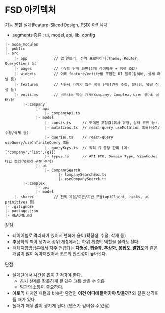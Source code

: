 # FSD 아키텍처
기능 분할 설계(Feature-Sliced Design, FSD) 아키텍처 

- segments 종류 : ui, model, api, lib, config


```
|- node_modules       
|- public
|- src                
    |- app            // 앱 엔트리, 전역 프로바이더(Theme, Router, QueryClient 등)
    |- pages          // 라우트 단위 화면(상위 레이아웃 + 위젯 조합)
    |- widgets        // 여러 feature/entity를 조합한 UI 블록(검색바, 상세 패널 등)
    |- features       // 사용자 가치가 있는 행위 단위(권한 수정, 필터링, 댓글 작성 등)
    |- entities       // 비즈니스 핵심 개체(Company, Complex, User 등)의 상태/뷰
        |- company
              |- api
                  |- companyApi.ts
              |- model
                  |- consts.ts     // 도메인 고정값(회사 유형, 상태 코드 등).
                  |- mutations.ts  // react-query useMutation 훅들(생성/수정/삭제 등)
                  |- queries.ts    // react-query useQuery/useInfiniteQuery 훅들
                  |- queryKeys.ts  // 쿼리 키 중앙 관리 (예: ['company','list',{q}])
                  |- types.ts      // API DTO, Domain Type, ViewModel 타입 정의(명확히 구분 주석)
              |- ui
                  |- CompanySearch
                        |- CompanySearchBox.ts
                        |- useCompanySearch.ts
        |- complex
              |- api
              |- model
    |- shared         // 전역 유틸/토큰/기반 모듈(apiClient, hooks, ui primitives 등)
|- .gitignore
|- package.json
|- README.md
```

장점

- 레이어별로 격리되어 있어서 변화에 용이(확장성, 수정, 삭제 등)
- 추상화의 벽이 생겨서 상위 계층에서는 하위 계층의 역할을 몰라도 된다.
- 객체지향방법론에서 자주 언급되는 **다형성, 캡슐화, 추상화, 응집도, 결합도**와 같은 개념이 많이 녹아져있어서 코드의 안전성이 높아진다.

단점

- 설계단에서 시간을 많이 가져가야 한다.
  - 초기 설계를 잘못하게 될 경우 고통 받을 수 있음
  - 팀과의 소통이 중요하다.
- 아토믹 디자인 패턴과 비슷한 단점인 **이건 어디에 들어가야 맞을까?** 와 같은 생각이 들 때가 있다.
- 폴더가 매우 많이 생기게 된다. (뎁스가 깊어질 수 있음)